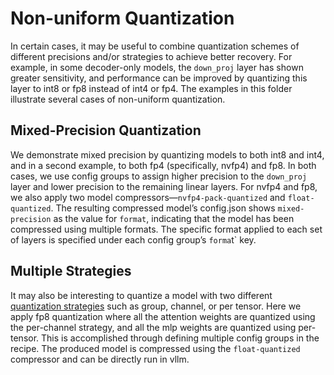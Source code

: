 # Non-uniform Quantization

In certain cases, it may be useful to combine quantization schemes of different precisions and/or strategies to achieve better recovery. For example, in some decoder-only models, the `down_proj` layer has shown greater sensitivity, and performance can be improved by quantizing this layer to int8 or fp8 instead of int4 or fp4. The examples in this folder illustrate several cases of non-uniform quantization.

## Mixed-Precision Quantization

We demonstrate mixed precision by quantizing models to both int8 and int4, and in a second example, to both fp4 (specifically, nvfp4) and fp8. In both cases, we use config groups to assign higher precision to the `down_proj` layer and lower precision to the remaining linear layers. For nvfp4 and fp8, we also apply two model compressors—`nvfp4-pack-quantized` and `float-quantized`. The resulting compressed model’s config.json shows `mixed-precision` as the value for `format`, indicating that the model has been compressed using multiple formats. The specific format applied to each set of layers is specified under each config group’s `forma`t` key.

## Multiple Strategies 

It may also be interesting to quantize a model with two different [quantization strategies](https://github.com/neuralmagic/compressed-tensors/blob/a2bfc03e9d52824ba5d6d2a50c8741dd9bccd5d3/src/compressed_tensors/quantization/quant_args.py#L93) such as group, channel, or per tensor. Here we apply fp8 quantization where all the attention weights are quantized using the per-channel strategy, and all the mlp weights are quantized using per-tensor. This is accomplished through defining multiple config groups in the recipe. The produced model is compressed using the `float-quantized` compressor and can be directly run in vllm.
